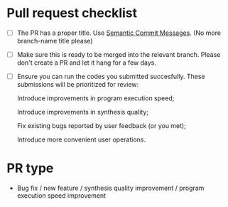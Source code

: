 # Pull request checklist

- [ ] The PR has a proper title. Use [Semantic Commit Messages](https://seesparkbox.com/foundry/semantic_commit_messages). (No more branch-name title please)
- [ ] Make sure this is ready to be merged into the relevant branch. Please don't create a PR and let it hang for a few days.
- [ ] Ensure you can run the codes you submitted succesfully. These submissions will be prioritized for review:

    Introduce improvements in program execution speed;

    Introduce improvements in synthesis quality;

    Fix existing bugs reported by user feedback (or you met);

    Introduce more convenient user operations.

# PR type

- Bug fix / new feature / synthesis quality improvement / program execution speed improvement


